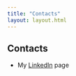 ```yaml
---
title: "Contacts"
layout: layout.html
---
```


## Contacts

- My [LinkedIn](https://www.linkedin.com/in/domenico-sacco-51b9b5160) page
